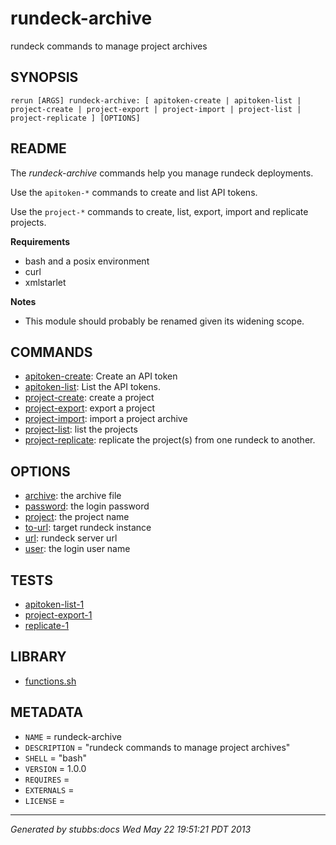 # rundeck-archive

rundeck commands to manage project archives

## SYNOPSIS

    rerun [ARGS] rundeck-archive: [ apitoken-create | apitoken-list | project-create | project-export | project-import | project-list | project-replicate ] [OPTIONS]

## README

The *rundeck-archive* commands help you manage rundeck deployments.

Use the `apitoken-*` commands to create and list API tokens.

Use the `project-*` commands to create, list, export, import and replicate
projects.


**Requirements**

* bash and a posix environment
* curl
* xmlstarlet

**Notes**

* This module should probably be renamed given its widening scope.

## COMMANDS

* [apitoken-create](commands/apitoken-create/index.html): Create an API token
* [apitoken-list](commands/apitoken-list/index.html): List the API tokens.
* [project-create](commands/project-create/index.html): create a project
* [project-export](commands/project-export/index.html): export a project
* [project-import](commands/project-import/index.html): import a project archive
* [project-list](commands/project-list/index.html): list the projects
* [project-replicate](commands/project-replicate/index.html): replicate the project(s) from one rundeck to another.

## OPTIONS

* [archive](options/archive/index.html): the archive file
* [password](options/password/index.html): the login password
* [project](options/project/index.html): the project name
* [to-url](options/to-url/index.html): target rundeck instance
* [url](options/url/index.html): rundeck server url
* [user](options/user/index.html): the login user name

## TESTS

* [apitoken-list-1](tests/apitoken-list-1.html)
* [project-export-1](tests/project-export-1.html)
* [replicate-1](tests/replicate-1.html)

## LIBRARY

* [functions.sh](lib/functions.html)

## METADATA

* `NAME` = rundeck-archive
* `DESCRIPTION` = "rundeck commands to manage project archives"
* `SHELL` = "bash"
* `VERSION` = 1.0.0
* `REQUIRES` = 
* `EXTERNALS` = 
* `LICENSE` = 

----

*Generated by stubbs:docs Wed May 22 19:51:21 PDT 2013*
